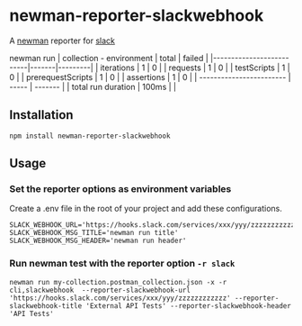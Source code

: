 # newman-reporter-slackwebhook

A [newman](https://github.com/postmanlabs/newman) reporter for [slack](https://slack.com/)

newman run
| collection - environment | total | failed  |
|--------------------------|-------|---------|
| iterations               | 1     | 0       |
| requests                 | 1     | 0       |
| testScripts              | 1     | 0       |
| prerequestScripts        | 1     | 0       |
| assertions               | 1     | 0       |
| ------------------------ | ----- | ------- |
| total run duration       | 100ms |         |

## Installation
    npm install newman-reporter-slackwebhook

## Usage

### Set the reporter options as environment variables

Create a .env file in the root of your project and add these configurations. 
```
SLACK_WEBHOOK_URL='https://hooks.slack.com/services/xxx/yyy/zzzzzzzzzzzz'
SLACK_WEBHOOK_MSG_TITLE='newman run title'
SLACK_WEBHOOK_MSG_HEADER='newman run header'
```

### Run newman test with the reporter option `-r slack`
    newman run my-collection.postman_collection.json -x -r cli,slackwebhook  --reporter-slackwebhook-url 'https://hooks.slack.com/services/xxx/yyy/zzzzzzzzzzzz' --reporter-slackwebhook-title 'External API Tests' --reporter-slackwebhook-header 'API Tests' 
